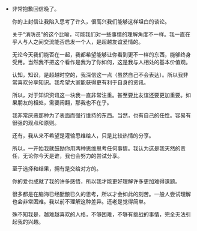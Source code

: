 - 非常抱歉回信晚了。
  
  你的上封信让我陷入思考了许久，很高兴我们能够这样坦白的谈论。
  
  关于“消防员”的这个比喻，可能我们对一些事情的理解角度不一样。我一直在乎人与人之间交流能否启发一个人，是超越友谊爱情的。
  
  无论今天我们能否在一起，我都希望能够让你看到更不一样的东西，能够终身受用。当然我不把这个看作是我为了你如何，这是我与人相处的基本价值观。
  
  认知，知识，是超越时空的，我深信这一点（虽然自己不会表达）。所以我非常喜欢分享知识。我希望大家能获得更有利于自身的资讯。
  
  所以，对于知识资讯这一块我一直非常注重。甚至要比友谊还要更加重要。如果朋友的相处，需要闹翻，那我也不在乎。
  
  我非常厌恶那种为了表面而强行维持的东西。当然，也有自己的任性。容易有很强的观点和原则。
  
  还有，我从来不希望是灌输思维给人，只是比较热情的分享。
  
  所以，一开始我就鼓励你用两种思维思考任何事情。我认为这是我天然的责任，无论你今天是谁，我也会努力的尝试分享。
  
  至于选择和结果，拥有是交给对方的。
  
  你的爱也成就了我的许多感悟，所以我才能更好理解许多更加难得课题。
  
  很多都是在脑海已经酝酿已久的思考，所以才会如此的刻苦。一般人尝试理解也会非常困难。我以前不理解这种差异。还老是觉得简单。
  
  殊不知我是，越难越喜欢的人格，不够困难，不够有挑战的事情，完全无法引起我的兴趣。